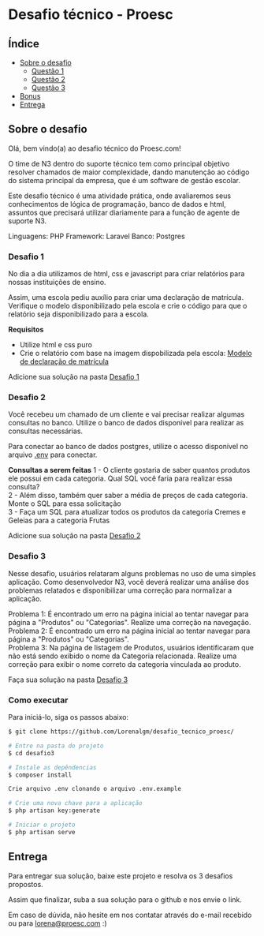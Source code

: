 # Desafio técnico - Proesc


## Índice

- [Sobre o desafio](#sobre-o-desafio)
  - [Questão 1](#questao-1)
  - [Questão 2](#questao-2)
  - [Questão 3](#questao-3)
- [Bonus](#bonus)
- [Entrega](#entrega)

## Sobre o desafio

Olá, bem vindo(a) ao desafio técnico do Proesc.com! 

O time de N3 dentro do suporte técnico tem como principal objetivo resolver chamados de maior complexidade, dando manutenção ao código do sistema principal da empresa, que é um software de gestão escolar.

Este desafio técnico é uma atividade prática, onde avaliaremos seus conhecimentos de lógica de programação, banco de dados e html, assuntos que precisará utilizar diariamente para a função de agente de suporte N3.

Linguagens: PHP
Framework: Laravel
Banco: Postgres

### Desafio 1
No dia a dia utilizamos de html, css e javascript para criar relatórios para nossas instituições de ensino. 

Assim, uma escola pediu auxílio para criar uma declaração de matrícula. Verifique o modelo disponibilizado pela escola e crie o código para que o relatório seja disponibilizado para a escola.

 **Requisitos**
- Utilize html e css puro
- Crie o relatório com base na imagem dispobilizada pela escola: [Modelo de declaração de matrícula](./desafio1/modelo-declaracao.png)


Adicione sua solução na pasta [Desafio 1](./desafio1/)

### Desafio 2
Você recebeu um chamado de um cliente e vai precisar realizar algumas consultas no banco. Utilize o banco de dados disponível para realizar as consultas necessárias. 

Para conectar ao banco de dados postgres, utilize o acesso disponível no arquivo [.env](./desafio2) para conectar.

**Consultas a serem feitas**
1 - O cliente gostaria de saber quantos produtos ele possui em cada categoria. Qual SQL você faria para realizar essa consulta?<br>
2 - Além disso, também quer saber a média de preços de cada categoria. Monte o SQL para essa solicitação<br>
3 - Faça um SQL para atualizar todos os produtos da categoria Cremes e Geleias para a categoria Frutas

Adicione sua solução na pasta [Desafio 2](./desafio2/)

### Desafio 3

Nesse desafio, usuários relataram alguns problemas no uso de uma simples aplicação.
Como desenvolvedor N3, você deverá realizar uma análise dos problemas relatados e disponibilizar uma correção para normalizar a aplicação.

Problema 1: É encontrado um erro na página inicial ao tentar navegar para página a "Produtos" ou "Categorias". Realize uma correção na navegação.<br>
Problema 2: É encontrado um erro na página inicial ao tentar navegar para página a "Produtos" ou "Categorias". <br>
Problema 3: Na página de listagem de Produtos, usuários identificaram que não está sendo exibido o nome da Categoria relacionada. Realize uma correção para exibir o nome correto da categoria vinculada ao produto.<br>

Faça sua solução na pasta [Desafio 3](./desafio2/)


### Como executar 

Para iniciá-lo, siga os passos abaixo:

```bash
$ git clone https://github.com/Lorenalgm/desafio_tecnico_proesc/
```

```bash
# Entre na pasta do projeto
$ cd desafio3
```

```bash
# Instale as depêndencias
$ composer install
```

```bash
Crie arquivo .env clonando o arquivo .env.example
```

```bash
# Crie uma nova chave para a aplicação
$ php artisan key:generate
```

```bash
# Iniciar o projeto
$ php artisan serve
```


## Entrega
Para entregar sua solução, baixe este projeto e resolva os 3 desafios propostos.

Assim que finalizar, suba a sua solução para o github e nos envie o link.

Em caso de dúvida, não hesite em nos contatar através do e-mail recebido ou para lorena@proesc.com :)
